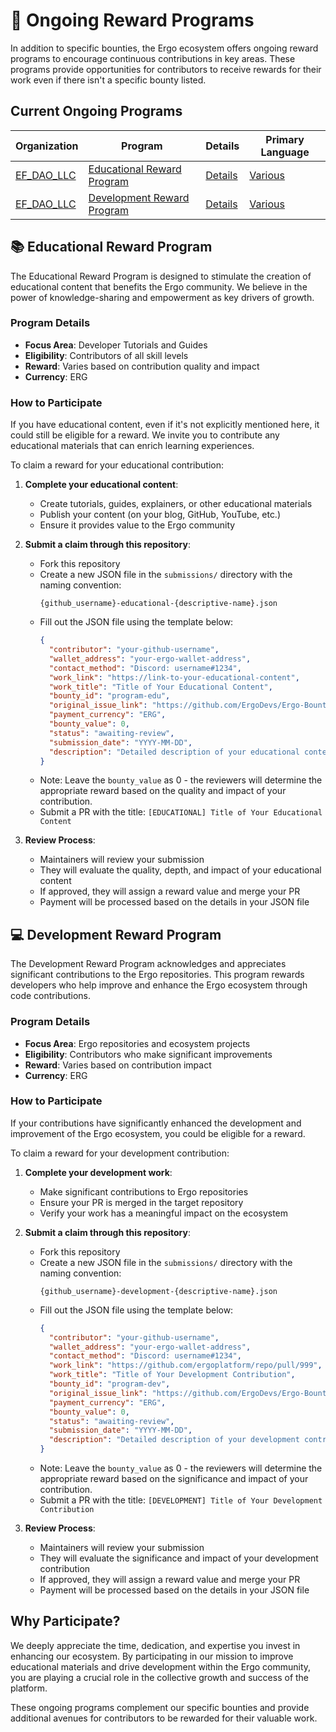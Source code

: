 # 🔄 Ongoing Reward Programs

In addition to specific bounties, the Ergo ecosystem offers ongoing reward programs to encourage continuous contributions in key areas. These programs provide opportunities for contributors to receive rewards for their work even if there isn't a specific bounty listed.

## Current Ongoing Programs

| Organization | Program | Details | Primary Language |
|-------------|---------|---------|------------------|
| [EF_DAO_LLC](by_org/ef_dao_llc.md) | [Educational Reward Program](https://docs.ergoplatform.com/contribute/) | [Details](https://docs.ergoplatform.com/contribute/) | [Various](by_language/various.md) |
| [EF_DAO_LLC](by_org/ef_dao_llc.md) | [Development Reward Program](https://docs.ergoplatform.com/contribute/) | [Details](https://docs.ergoplatform.com/contribute/) | [Various](by_language/various.md) |


## 📚 Educational Reward Program

The Educational Reward Program is designed to stimulate the creation of educational content that benefits the Ergo community. We believe in the power of knowledge-sharing and empowerment as key drivers of growth.

### Program Details

- **Focus Area**: Developer Tutorials and Guides
- **Eligibility**: Contributors of all skill levels
- **Reward**: Varies based on contribution quality and impact
- **Currency**: ERG

### How to Participate

If you have educational content, even if it's not explicitly mentioned here, it could still be eligible for a reward. We invite you to contribute any educational materials that can enrich learning experiences.

To claim a reward for your educational contribution:

1. **Complete your educational content**:
   - Create tutorials, guides, explainers, or other educational materials
   - Publish your content (on your blog, GitHub, YouTube, etc.)
   - Ensure it provides value to the Ergo community

2. **Submit a claim through this repository**:
   - Fork this repository
   - Create a new JSON file in the `submissions/` directory with the naming convention:
     ```
     {github_username}-educational-{descriptive-name}.json
     ```
   - Fill out the JSON file using the template below:
     ```json
     {
       "contributor": "your-github-username",
       "wallet_address": "your-ergo-wallet-address",
       "contact_method": "Discord: username#1234",
       "work_link": "https://link-to-your-educational-content",
       "work_title": "Title of Your Educational Content",
       "bounty_id": "program-edu",
       "original_issue_link": "https://github.com/ErgoDevs/Ergo-Bounties/blob/main/docs/ongoing-programs.md",
       "payment_currency": "ERG",
       "bounty_value": 0,
       "status": "awaiting-review",
       "submission_date": "YYYY-MM-DD",
       "description": "Detailed description of your educational content and its value to the Ergo community."
     }
     ```
   - Note: Leave the `bounty_value` as 0 - the reviewers will determine the appropriate reward based on the quality and impact of your contribution.
   - Submit a PR with the title: `[EDUCATIONAL] Title of Your Educational Content`

3. **Review Process**:
   - Maintainers will review your submission
   - They will evaluate the quality, depth, and impact of your educational content
   - If approved, they will assign a reward value and merge your PR
   - Payment will be processed based on the details in your JSON file

## 💻 Development Reward Program

The Development Reward Program acknowledges and appreciates significant contributions to the Ergo repositories. This program rewards developers who help improve and enhance the Ergo ecosystem through code contributions.

### Program Details

- **Focus Area**: Ergo repositories and ecosystem projects
- **Eligibility**: Contributors who make significant improvements
- **Reward**: Varies based on contribution impact
- **Currency**: ERG

### How to Participate

If your contributions have significantly enhanced the development and improvement of the Ergo ecosystem, you could be eligible for a reward.

To claim a reward for your development contribution:

1. **Complete your development work**:
   - Make significant contributions to Ergo repositories
   - Ensure your PR is merged in the target repository
   - Verify your work has a meaningful impact on the ecosystem

2. **Submit a claim through this repository**:
   - Fork this repository
   - Create a new JSON file in the `submissions/` directory with the naming convention:
     ```
     {github_username}-development-{descriptive-name}.json
     ```
   - Fill out the JSON file using the template below:
     ```json
     {
       "contributor": "your-github-username",
       "wallet_address": "your-ergo-wallet-address",
       "contact_method": "Discord: username#1234",
       "work_link": "https://github.com/ergoplatform/repo/pull/999",
       "work_title": "Title of Your Development Contribution",
       "bounty_id": "program-dev",
       "original_issue_link": "https://github.com/ErgoDevs/Ergo-Bounties/blob/main/docs/ongoing-programs.md",
       "payment_currency": "ERG",
       "bounty_value": 0,
       "status": "awaiting-review",
       "submission_date": "YYYY-MM-DD",
       "description": "Detailed description of your development contribution, its impact, and why it deserves a reward."
     }
     ```
   - Note: Leave the `bounty_value` as 0 - the reviewers will determine the appropriate reward based on the significance and impact of your contribution.
   - Submit a PR with the title: `[DEVELOPMENT] Title of Your Development Contribution`

3. **Review Process**:
   - Maintainers will review your submission
   - They will evaluate the significance and impact of your development contribution
   - If approved, they will assign a reward value and merge your PR
   - Payment will be processed based on the details in your JSON file

## Why Participate?

We deeply appreciate the time, dedication, and expertise you invest in enhancing our ecosystem. By participating in our mission to improve educational materials and drive development within the Ergo community, you are playing a crucial role in the collective growth and success of the platform.

These ongoing programs complement our specific bounties and provide additional avenues for contributors to be rewarded for their valuable work.
